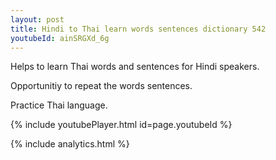 ```yaml
---
layout: post
title: Hindi to Thai learn words sentences dictionary 542 
youtubeId: ainSRGXd_6g
---
```

 
 
Helps to learn Thai words and sentences for Hindi speakers.

Opportunitiy to repeat the words sentences. 

Practice Thai language. 
 
{% include youtubePlayer.html id=page.youtubeId %}
 
 
{% include analytics.html %}